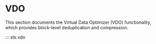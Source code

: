 # VDO

This section documents the Virtual Data Optimizer (VDO) functionality,
which provides block-level deduplication and compression.

::: sts.vdo
